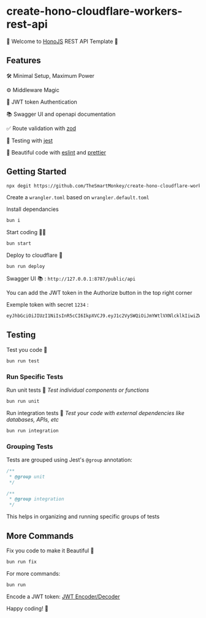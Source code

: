 # create-hono-cloudflare-workers-rest-api

🚀 Welcome to [HonoJS](https://hono.dev/) REST API Template 🚀

## Features

🛠️ Minimal Setup, Maximum Power

⚙️ Middleware Magic

🔐 JWT token Authentication

📚 Swagger UI and openapi documentation

✅ Route validation with [zod](https://zod.dev/)

🧪 Testing with [jest](https://jestjs.io/fr/)

🦋 Beautiful code with [eslint](https://eslint.org/) and [prettier](https://prettier.io/)

## Getting Started

```sh
npx degit https://github.com/TheSmartMonkey/create-hono-cloudflare-workers-rest-api backend
```

Create a `wrangler.toml` based on `wrangler.default.toml`

Install dependancies

```sh
bun i
```

Start coding 🧑‍💻

```sh
bun start
```

Deploy to cloudflare 🚀

```sh
bun run deploy
```

Swagger UI 📚 : `http://127.0.0.1:8787/public/api`

You can add the JWT token in the Authorize button in the top right corner

Exemple token with secret `1234` :

```sh
eyJhbGciOiJIUzI1NiIsInR5cCI6IkpXVCJ9.eyJ1c2VySWQiOiJmYWtlVXNlcklkIiwiZW1haWwiOiJmYWtlRW1haWwiLCJpYXQiOjE3NDAyMjUwODh9.PcHnkcIxknYZbaR7G4R0KaYAWAKeaHJ5cZYIUIPSYRA
```

## Testing

Test you code 🧪

```sh
bun run test
```

### Run Specific Tests

Run unit tests 🧪
_Test individual components or functions_

```sh
bun run unit
```

Run integration tests 🧪
_Test your code with external dependencies like databases, APIs, etc_

```sh
bun run integration
```

### Grouping Tests

Tests are grouped using Jest's `@group` annotation:

```js
/**
 * @group unit
 */
```

```js
/**
 * @group integration
 */
```

This helps in organizing and running specific groups of tests

## More Commands

Fix you code to make it Beautiful 🦋

```sh
bun run fix
```

For more commands:

```sh
bun run
```

Encode a JWT token: [JWT Encoder/Decoder](https://10015.io/tools/jwt-encoder-decoder)

Happy coding! 🎉

